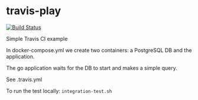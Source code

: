 # travis-play
[![Build Status](https://travis-ci.com/dvictor/travis-play.svg?token=qZUpiMaAyepwqousKgbJ&branch=master)](https://travis-ci.com/dvictor/travis-play)


Simple Travis CI example

In docker-compose.yml we create two containers: a PostgreSQL DB and the application.
 
The go application waits for the DB to start and makes a simple query.

See .travis.yml

To run the test locally: `integration-test.sh`
